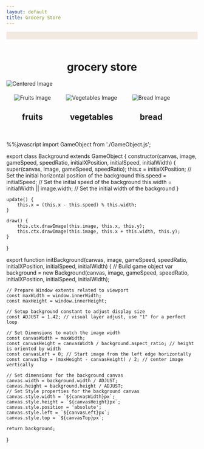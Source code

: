 ```yaml
---
layout: default
title: Grocery Store
---
```

<html>
<head>
    <link rel="stylesheet" type="text/css" href="styles.css">
</head>
<style>
font-family: "Times New Roman", "Georgia", "Verdana";
.center-image {
    display: flex;
    justify-content: center;
    align-items: center;
    height: 100vh; /* This centers vertically in the viewport */
}
.center-image img {
    max-width: 80%;
    max-height: 80%;
}
h1 { 
    text-align: center;
}
header {
    background-color: #f2e9e1;
    color: #fff;
    padding: 10px 0;
}
nav ul {
    list-style: none;
    padding: 0;
    text-align: center;
}
nav ul li {
    display: inline;
    margin-right: 20px;
}
nav ul li a {
    text-decoration: none;
    color: #fff;
    font-weight: bold;
}
.row {
  display: flex;
}
.group {
  text-align: center;
  margin: 20px;
  max-width: 30%;
  max-height: 30%;
}

</style>
<header>
</header>
<body>
    <h1>grocery store</h1>
    <div class="center-image">
        <img src="https://github.com/tarasehdave/frontend/assets/39902320/e911966c-fd54-4b0a-8e81-89d80f4d9b0e" alt="Centered Image">
    </div>
    <div class="row">
    <div class="group">
        <img src="https://github.com/tarasehdave/frontend/assets/39902320/d5f2df5a-833d-4357-bf75-f82fbba3b424" alt="Fruits Image">
        <h2>fruits</h2>
    </div>
    <div class="group">
        <img src="https://github.com/tarasehdave/frontend/assets/39902320/6a847f79-2411-4ca6-b828-eee3be8aaceb" alt="Vegetables Image">
        <h2>vegetables</h2>
    </div>
    <div class="group">
        <img src="https://github.com/tarasehdave/frontend/assets/39902320/8023b996-7101-4eab-8ad9-5677be088b65" alt="Bread Image">
        <h2>bread</h2>
    </div>
    </div>
</body>
</html>

%%javascript
import GameObject from './GameObject.js';

export class Background extends GameObject {
    constructor(canvas, image, gameSpeed, speedRatio, initialXPosition, initialSpeed, initialWidth) {
        super(canvas, image, gameSpeed, speedRatio);
        this.x = initialXPosition; // Set the initial horizontal position of the background
        this.speed = initialSpeed; // Set the initial speed of the background
        this.width = initialWidth || image.width; // Set the initial width of the background
    }

    update() {
        this.x = (this.x - this.speed) % this.width;
    }

    draw() {
        this.ctx.drawImage(this.image, this.x, this.y);
        this.ctx.drawImage(this.image, this.x + this.width, this.y);
    }
}

export function initBackground(canvas, image, gameSpeed, speedRatio, initialXPosition, initialSpeed, initialWidth) {
    // Build game object
    var background = new Background(canvas, image, gameSpeed, speedRatio, initialXPosition, initialSpeed, initialWidth);

    // Prepare Window extents related to viewport
    const maxWidth = window.innerWidth;
    const maxHeight = window.innerHeight;

    // Setup background constant to adjust display size
    const ADJUST = 1.42; // visual layer adjust, use "1" for a perfect loop

    // Set Dimensions to match the image width
    const canvasWidth = maxWidth;
    const canvasHeight = canvasWidth / background.aspect_ratio; // height is oriented by width
    const canvasLeft = 0; // Start image from the left edge horizontally
    const canvasTop = (maxHeight - canvasHeight) / 2; // center image vertically

    // Set dimensions for the background canvas
    canvas.width = background.width / ADJUST;
    canvas.height = background.height / ADJUST;
    // Set Style properties for the background canvas
    canvas.style.width = `${canvasWidth}px`;
    canvas.style.height = `${canvasHeight}px`;
    canvas.style.position = 'absolute';
    canvas.style.left = `${canvasLeft}px`;
    canvas.style.top = `${canvasTop}px`;

    return background;
}
